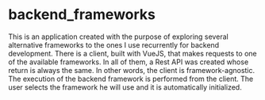 # backend_frameworks
This is an application created with the purpose of exploring several alternative frameworks to the ones I use recurrently for backend development. There is a client, built with VueJS, that makes requests to one of the available frameworks.
In all of them, a Rest API was created whose return is always the same. In other words, the client is framework-agnostic. The execution of the backend framework is performed from the client. The user selects the framework he will use and it is automatically initialized.
